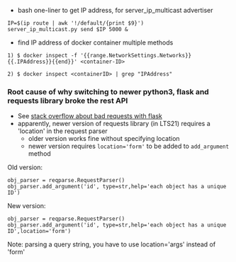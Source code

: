  - bash one-liner to get IP address, for server_ip_multicast advertiser
 ```
 IP=$(ip route | awk '!/default/{print $9}')
 server_ip_multicast.py send $IP 5000 &
 ```

- find IP address of docker container
multiple methods
```
1) $ docker inspect -f '{{range.NetworkSettings.Networks}}{{.IPAddress}}{{end}}' <container-ID>

2) $ docker inspect <containerID> | grep "IPAddress"
```

### Root cause of why switching to newer python3, flask and requests library broke the rest API
- See [stack overflow about bad requests with flask](https://stackoverflow.com/questions/71794902/issue-with-bad-request-syntax-with-flask)
- apparently, newer version of requests library (in LTS21) requires a 'location' in the request parser
    - older version works fine without specifying location
    - newer version requires ```location='form'``` to be added to `add_argument` method

Old version:
```
obj_parser = reqparse.RequestParser()
obj_parser.add_argument('id', type=str,help='each object has a unique ID')
```

New version:
```
obj_parser = reqparse.RequestParser()
obj_parser.add_argument('id', type=str,help='each object has a unique ID',location='form')
```

Note: parsing a query string, you have to use location='args' instead of 'form'